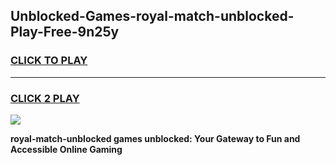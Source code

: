 
## Unblocked-Games-royal-match-unblocked-Play-Free-9n25y
<h3>
<a href="https://premium76.site?title=royal-match-unblocked&ref=23A">CLICK TO PLAY</a></h3>
<hr>

<h3>
<a href="https://premium76.site?title=royal-match-unblocked&ref=23A">CLICK 2 PLAY</a>
  
</h3>

<a href="https://premium76.site?title=royal-match-unblocked&ref=23A"><img src="https://clearcache.store/games.png"></a>


**royal-match-unblocked games unblocked: Your Gateway to Fun and Accessible Online Gaming**
